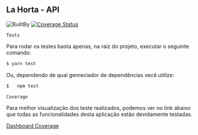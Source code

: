 ## La Horta - **API**

![BuiltBy](https://img.shields.io/badge/Nodejs-LaHorta-orange.svg "img.shields.io")
[![Coverage Status](https://coveralls.io/repos/gitlab/mizamelo22/lahorta/badge.svg?branch=master)](https://coveralls.io/gitlab/mizamelo22/lahorta?branch=master)

`Tests`

Para rodar os testes basta apenas, na raiz do projeto, executar o seguinte comando:

```bash
$ yarn test
```

Ou, dependendo de qual genreciador de dependências vecê utilize:

```bash
$   npm test
```

`Coverage`

Para melhor visualização dos teste realizados, podemos ver no link abaixo que todas as funcionalidades desta aplicação estão devidamente testadas.

[Dashboard Coverage](./__tests__/coverage/lcov-report/index.html)

